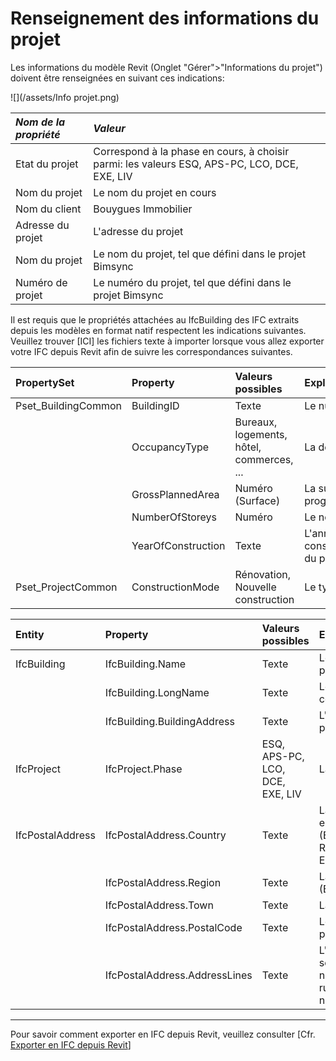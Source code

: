 # Renseignement des informations du projet

Les informations du modèle Revit \(Onglet "Gérer"&gt;"Informations du projet"\) doivent être renseignées en suivant ces indications:

![](/assets/Info projet.png)

| _Nom de la propriété_ | _Valeur_ |
| :--- | :--- |
| Etat du projet | Correspond à la phase en cours, à choisir parmi: les valeurs ESQ, APS-PC, LCO, DCE, EXE, LIV |
| Nom du projet | Le nom du projet en cours |
| Nom du client | Bouygues Immobilier |
| Adresse du projet | L'adresse du projet |
| Nom du projet | Le nom du projet, tel que défini dans le projet Bimsync |
| Numéro de projet | Le numéro du projet, tel que défini dans le projet Bimsync |

Il est requis que le propriétés attachées au IfcBuilding des IFC extraits depuis les modèles en format natif respectent les indications suivantes. Veuillez trouver \[ICI\] les fichiers texte à importer lorsque vous allez exporter votre IFC depuis Revit afin de suivre les correspondances suivantes. 

| PropertySet | Property | Valeurs possibles | Explication |
| :--- | :--- | :--- | :--- |
| Pset\_BuildingCommon | BuildingID | Texte | Le numéro du projet |
|  | OccupancyType | Bureaux, logements, hôtel, commerces, ... | La destination |
|  | GrossPlannedArea | Numéro \(Surface\) | La surface programme |
|  | NumberOfStoreys | Numéro | Le nombre d'étages |
|  | YearOfConstruction | Texte | L'année de construction/livraison du projet |
| Pset\_ProjectCommon | ConstructionMode | Rénovation, Nouvelle construction | Le type de projet |

| Entity | Property | Valeurs possibles | Explication |
| :--- | :--- | :--- | :--- |
| IfcBuilding | IfcBuilding.Name | Texte | Le numéro du projet |
|  | IfcBuilding.LongName | Texte | Le nom du projet en cours |
|  | IfcBuilding.BuildingAddress | Texte | L'adresse postal du projet |
| IfcProject | IfcProject.Phase | ESQ, APS-PC, LCO, DCE, EXE, LIV | La phase du projet |
| IfcPostalAddress | IfcPostalAddress.Country | Texte | La nation du projet, en langue française \(Ex. France, Royaume-Uni, Espagne, ...\) |
|  | IfcPostalAddress.Region | Texte | La région du projet \(Ex. Ile-de-France |
|  | IfcPostalAddress.Town | Texte | La ville du projet |
|  | IfcPostalAddress.PostalCode | Texte | Le code postale du projet |
|  | IfcPostalAddress.AddressLines | Texte | L'adresse du projet sous forme: numéro, rue/place/avenue/... nom |

---

Pour savoir comment exporter en IFC depuis Revit, veuillez consulter \[Cfr. [Exporter en IFC depuis Revit](/04_Recommandations-de-modelisation/Export-depuis-Revit.md)\]

